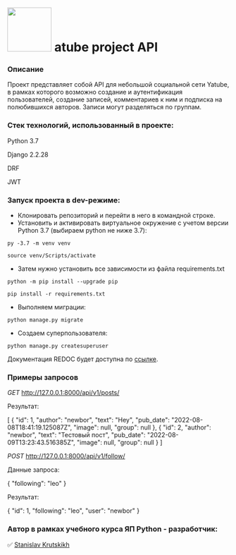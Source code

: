 #  <img src="https://github.com/StasKrut/hw05_final/blob/master/yatube/static/img/logo.png" width="100"> atube project API


### Описание
Проект представляет собой API для небольшой социальной сети Yatube, в рамках которого возможно создание и аутентификация пользователей, создание записей, комментариев к ним и подписка на полюбившихся авторов. Записи могут разделяться по группам.

### Стек технологий, использованный в проекте:

Python 3.7

Django 2.2.28

DRF

JWT

### Запуск проекта в dev-режиме:

- Клонировать репозиторий и перейти в него в командной строке.
- Установить и активировать виртуальное окружение c учетом версии Python 3.7 (выбираем python не ниже 3.7):

```py -3.7 -m venv venv```

```source venv/Scripts/activate```
- Затем нужно установить все зависимости из файла requirements.txt

```python -m pip install --upgrade pip```

```pip install -r requirements.txt```
- Выполняем миграции:

```python manage.py migrate```
- Создаем суперпользователя:

```python manage.py createsuperuser```

Документация  REDOC будет доступна по [ссылке](http://127.0.0.1:8000/redoc/).

### Примеры запросов

*GET*  http://127.0.0.1:8000/api/v1/posts/

Результат:

[
    {
        "id": 1,
        "author": "newbor",
        "text": "Hey",
        "pub_date": "2022-08-08T18:41:19.125087Z",
        "image": null,
        "group": null
    },
    {
        "id": 2,
        "author": "newbor",
        "text": "Тестовый пост",
        "pub_date": "2022-08-09T13:23:43.516385Z",
        "image": null,
        "group": null
    }
]

*POST*  http://127.0.0.1:8000/api/v1/follow/

Данные запроса: 

{
  "following": "leo"
}

Результат: 

{
    "id": 1,
    "following": "leo",
    "user": "newbor"
}

### Автор в рамках учебного курса ЯП Python - разработчик:

✅ [Stanislav Krutskikh](https://github.com/StasKrut)
